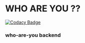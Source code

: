 # WHO ARE YOU ??

[![Codacy Badge](https://api.codacy.com/project/badge/Grade/7371d7613aaf49069bffa0a2f234669b)](https://app.codacy.com/manual/AdrianMendez1199/who-you-are-backend-service?utm_source=github.com&utm_medium=referral&utm_content=AdrianMendez1199/who-you-are-backend-service&utm_campaign=Badge_Grade_Dashboard)

### who-are-you backend